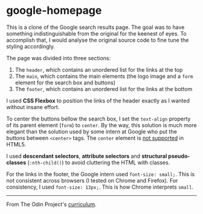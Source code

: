 # google-homepage

This is a clone of the Google search results page. The goal was to have something indistinguishable from the original for the keenest of eyes. To accomplish that, I would analyse the original source code to fine tune the styling accordingly.  

The page was divided into three sections:

1. The `header`, which contains an unordered list for the links at the top
2. The `main`, which contains the main elements (the logo image and a `form` element for the search box and buttons)
3. The `footer`, which contains an unordered list for the links at the bottom

I used **CSS Flexbox** to position the links of the header exactly as I wanted without insane effort.

To center the buttons bellow the search box, I set the `text-align` property of its parent element (`form`) to `center`. By the way, this solution is much more elegant than the solution used by some intern at Google who put the buttons between `<center>` tags. The `center` element is [not supported](https://developer.mozilla.org/en-US/docs/Web/HTML/Element/center) in HTML5.

I used **descendant selectors**, **attribute selectors** and **structural pseudo-classes** (`:nth-child()`) to avoid cluttering the HTML with classes.

For the links in the footer, the Google intern used `font-size: small;`. This is not consistent across browsers (I tested on Chrome and Firefox). For consistency, I used `font-size: 13px;`. This is how Chrome interprets `small`. 

---

From The Odin Project's [curriculum](http://www.theodinproject.com/courses/web-development-101/lessons/html-css). 
